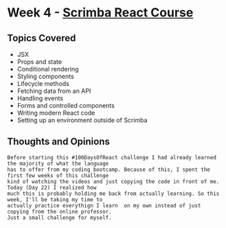 # Week 4 - [Scrimba React Course](https://scrimba.com/playlist/p7P5Hd)

## Topics Covered
* JSX
* Props and state
* Conditional rendering
* Styling components
* Lifecycle methods
* Fetching data from an API
* Handling events
* Forms and controlled components
* Writing modern React code
* Setting up an environment outside of Scrimba

## Thoughts and Opinions
```
Before starting this #100DaysOfReact challenge I had already learned the majority of what the language 
has to offer from my coding bootcamp. Because of this, I spent the first few weeks of this challenge 
kind of watching the videos and just copying the code in front of me. Today (Day 22) I realized how 
much this is probably holding me back from actually learning. So this week, I'll be taking my time to 
actually practice everythign I learn  on my own instead of just copying from the online professor. 
Just a small challenge for myself.
```
